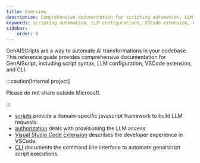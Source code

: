 ```yaml
---
title: Overview
description: Comprehensive documentation for scripting automation, LLM configurations, and developer tools including a VSCode extension and CLI for codebase AI transformations.
keywords: scripting automation, LLM configurations, VSCode extension, CLI, codebase AI
sidebar:
    order: 0
---
```


GenAISCripts are a way to automate AI transformations in your codebase. This reference guide provides comprehensive documentation for GenAIScript, including script syntax, LLM configuration, VSCode extension, and CLI.

:::caution[Internal project]

Please do not share outside Microsoft.

:::

-   [scripts](./scripts) provide a domain-specific javascript framework to build LLM requests.
-   [authorization](./token) deals with provisioning the LLM access
-   [Visual Studio Code Extension](./vscode) describes the developer experience in VSCode.
-   [CLI](./cli) documents the command line interface to automate genaiscript script executions.
